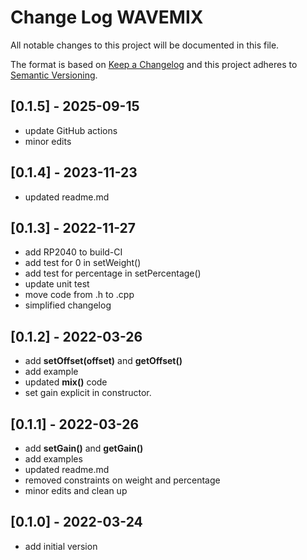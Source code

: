 # Change Log WAVEMIX

All notable changes to this project will be documented in this file.

The format is based on [Keep a Changelog](http://keepachangelog.com/)
and this project adheres to [Semantic Versioning](http://semver.org/).


## [0.1.5] - 2025-09-15
- update GitHub actions
- minor edits

## [0.1.4] - 2023-11-23
- updated readme.md

## [0.1.3] - 2022-11-27
- add RP2040 to build-CI
- add test for 0 in setWeight()
- add test for percentage in setPercentage()
- update unit test
- move code from .h to .cpp
- simplified changelog

## [0.1.2] - 2022-03-26
- add **setOffset(offset)** and **getOffset()**
- add example
- updated **mix()** code
- set gain explicit in constructor.

## [0.1.1] - 2022-03-26
- add **setGain()** and **getGain()**
- add examples
- updated readme.md
- removed constraints on weight and percentage
- minor edits and clean up 

## [0.1.0] - 2022-03-24
- add initial version

